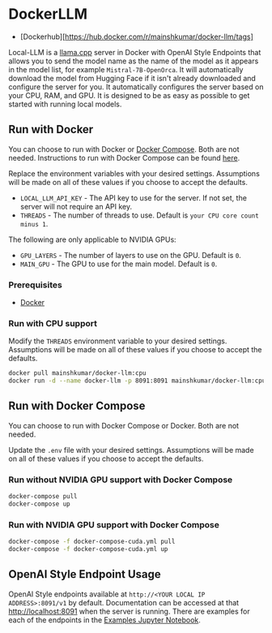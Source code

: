# DockerLLM

- [Dockerhub][https://hub.docker.com/r/mainshkumar/docker-llm/tags]



Local-LLM is a [llama.cpp](https://github.com/ggerganov/llama.cpp) server in Docker with OpenAI Style Endpoints that allows you to send the model name as the name of the model as it appears in the model list, for example `Mistral-7B-OpenOrca`. It will automatically download the model from Hugging Face if it isn't already downloaded and configure the server for you. It automatically configures the server based on your CPU, RAM, and GPU. It is designed to be as easy as possible to get started with running local models.


## Run with Docker

You can choose to run with Docker or [Docker Compose](DockerCompose.md). Both are not needed. Instructions to run with Docker Compose can be found [here](DockerCompose.md).

Replace the environment variables with your desired settings. Assumptions will be made on all of these values if you choose to accept the defaults.

- `LOCAL_LLM_API_KEY` - The API key to use for the server. If not set, the server will not require an API key.
- `THREADS` - The number of threads to use. Default is `your CPU core count minus 1`.

The following are only applicable to NVIDIA GPUs:

- `GPU_LAYERS` - The number of layers to use on the GPU. Default is `0`.
- `MAIN_GPU` - The GPU to use for the main model. Default is `0`.

### Prerequisites

- [Docker](https://docs.docker.com/get-docker/)

### Run with CPU support

Modify the `THREADS` environment variable to your desired settings. Assumptions will be made on all of these values if you choose to accept the defaults.

```bash
docker pull mainshkumar/docker-llm:cpu 
docker run -d --name docker-llm -p 8091:8091 mainshkumar/docker-llm:cpu -e THREADS="10" -e LOCAL_LLM_API_KEY="" -v ./models:/app/models
```


## Run with Docker Compose

You can choose to run with Docker Compose or Docker. Both are not needed.

Update the `.env` file with your desired settings. Assumptions will be made on all of these values if you choose to accept the defaults.

### Run without NVIDIA GPU support with Docker Compose

```bash
docker-compose pull
docker-compose up
```

### Run with NVIDIA GPU support with Docker Compose

```bash
docker-compose -f docker-compose-cuda.yml pull
docker-compose -f docker-compose-cuda.yml up
```

## OpenAI Style Endpoint Usage

OpenAI Style endpoints available at `http://<YOUR LOCAL IP ADDRESS>:8091/v1` by default. Documentation can be accessed at that <http://localhost:8091> when the server is running. There are examples for each of the endpoints in the [Examples Jupyter Notebook](DockerLLM_Testing.ipynb).



